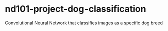 # nd101-project-dog-classification
Convolutional Neural Network that classifies images as a specific dog breed
